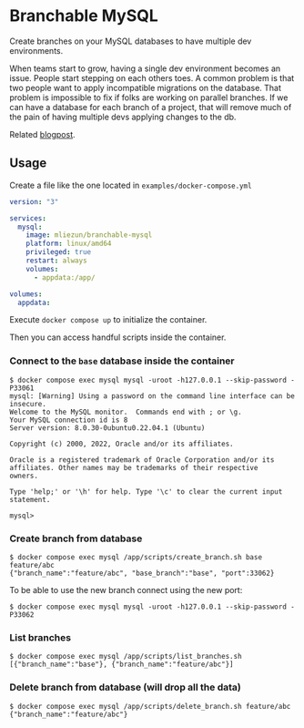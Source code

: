 # Branchable MySQL

Create branches on your MySQL databases to have multiple dev environments.

When teams start to grow, having a single dev environment becomes an issue. People start stepping on each others toes.
A common problem is that two people want to apply incompatible migrations on the database. That problem is impossible 
to fix if folks are working on parallel branches.
If we can have a database for each branch of a project, that will remove much of the pain of having multiple devs applying
changes to the db.

Related [blogpost](https://mliezun.github.io/2022/09/20/branchable-mysql.html).

## Usage

Create a file like the one located in `examples/docker-compose.yml`

```yaml
version: "3"

services:
  mysql:
    image: mliezun/branchable-mysql
    platform: linux/amd64
    privileged: true
    restart: always
    volumes:
      - appdata:/app/

volumes:
  appdata:
```

Execute `docker compose up` to initialize the container.

Then you can access handful scripts inside the container.


### Connect to the `base` database inside the container

```shell
$ docker compose exec mysql mysql -uroot -h127.0.0.1 --skip-password -P33061
mysql: [Warning] Using a password on the command line interface can be insecure.
Welcome to the MySQL monitor.  Commands end with ; or \g.
Your MySQL connection id is 8
Server version: 8.0.30-0ubuntu0.22.04.1 (Ubuntu)

Copyright (c) 2000, 2022, Oracle and/or its affiliates.

Oracle is a registered trademark of Oracle Corporation and/or its
affiliates. Other names may be trademarks of their respective
owners.

Type 'help;' or '\h' for help. Type '\c' to clear the current input statement.

mysql>
```


### Create branch from database

```shell
$ docker compose exec mysql /app/scripts/create_branch.sh base feature/abc
{"branch_name":"feature/abc", "base_branch":"base", "port":33062}
```

To be able to use the new branch connect using the new port: 

```shell
$ docker compose exec mysql mysql -uroot -h127.0.0.1 --skip-password -P33062
```

### List branches

```shell
$ docker compose exec mysql /app/scripts/list_branches.sh
[{"branch_name":"base"}, {"branch_name":"feature/abc"}]
```

### Delete branch from database (will drop all the data)

```shell
$ docker compose exec mysql /app/scripts/delete_branch.sh feature/abc
{"branch_name":"feature/abc"}
```

